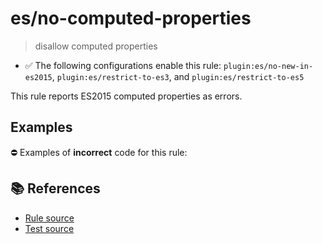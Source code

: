 # es/no-computed-properties
> disallow computed properties

- ✅ The following configurations enable this rule: `plugin:es/no-new-in-es2015`, `plugin:es/restrict-to-es3`, and `plugin:es/restrict-to-es5`

This rule reports ES2015 computed properties as errors.

## Examples

⛔ Examples of **incorrect** code for this rule:

<eslint-playground type="bad" code="/*eslint es/no-computed-properties: error */
const obj = {
    [a]: 1,
    [b]() {},
    get [c]() {},
    set [c](value) {},
}
class A {
    [a]() {}
}
" />

## 📚 References

- [Rule source](https://github.com/mysticatea/eslint-plugin-es/blob/v3.0.1/lib/rules/no-computed-properties.js)
- [Test source](https://github.com/mysticatea/eslint-plugin-es/blob/v3.0.1/tests/lib/rules/no-computed-properties.js)
